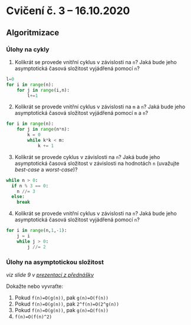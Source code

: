 # Cvičení č. 3 – 16.10.2020

## Algoritmizace

### Úlohy na cykly

1) Kolikrát se provede vnitřní cyklus v závislosti na `n`? Jaká bude jeho asymptotická časová složitost vyjádřená pomocí `n`?
```python
l=0
for i in range(n):
    for j in range(i,n):
        l+=1
```
2) Kolikrát se provede vnitřní cyklus v závislosti na `m` a `n`? Jaká bude jeho asymptotická časová složitost vyjádřená pomocí `m` a `n`?
```python
for i in range(n):
    for j in range(n*n):
        k = 0
        while k*k < m:
            k += 1
```
3) Kolikrát se provede cyklus v závislosti na `n`? Jaká bude jeho asymptotická časová složitost v závislosti na hodnotách `n` (uvažujte *best-case* a *worst-case*)?
```python
while n > 0:
  if n % 3 == 0:
    n //= 3
  else:
    break
```
4) Kolikrát se provede vnitřní cyklus v závislosti na `n`? Jaká bude jeho asymptotická časová složitost vyjádřená pomocí `n`?
```python
for i in range(n,1,-1):
    j = i
    while j > 0:
        j //= 2
```

### Úlohy na asymptotickou složitost
*viz slide 9 v [prezentaci z přednášky](2Numericke.pdf)*

Dokažte nebo vyvraťte:
1. Pokud `f(n)=O(g(n))`, pak `g(n)=O(f(n))`
2. Pokud `f(n)=O(g(n))`, pak `2^f(n)=O(2^g(n))`
3. Pokud `f(n)=O(g(n))`, pak `g(n)=Ω(f(n))`
4. `f(n)=O(f(n)^2)`